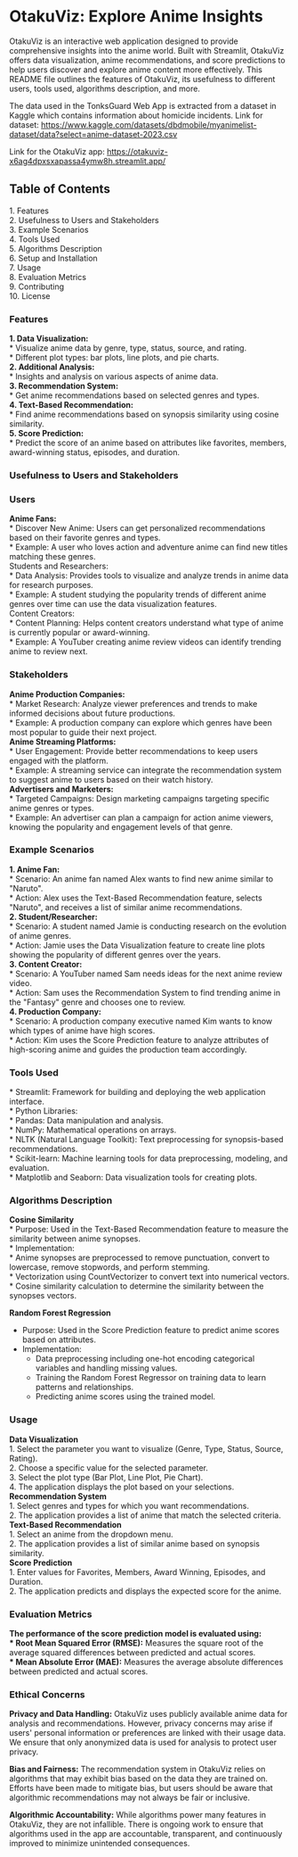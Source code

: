 # OtakuViz: Explore Anime Insights

OtakuViz is an interactive web application designed to provide comprehensive insights into the anime world. Built with Streamlit, OtakuViz offers data visualization, anime recommendations, and score predictions to help users discover and explore anime content more effectively. This README file outlines the features of OtakuViz, its usefulness to different users, tools used, algorithms description, and more.

The data used in the TonksGuard Web App is extracted from a dataset in Kaggle which contains information about homicide incidents.
Link for dataset: https://www.kaggle.com/datasets/dbdmobile/myanimelist-dataset/data?select=anime-dataset-2023.csv

Link for the OtakuViz app: https://otakuviz-x6ag4dpxsxapassa4ymw8h.streamlit.app/

<h2>Table of Contents</h2> 
1. Features <br />
2. Usefulness to Users and Stakeholders <br />
3. Example Scenarios <br />
4. Tools Used <br />
5. Algorithms Description <br />
6. Setup and Installation <br />
7. Usage <br />
8. Evaluation Metrics <br />
9. Contributing <br />
10. License <br />

<h3>Features</h3> 
<b>1. Data Visualization:</b> <br />
    * Visualize anime data by genre, type, status, source, and rating. <br />
    * Different plot types: bar plots, line plots, and pie charts. <br />
<b>2. Additional Analysis:</b> <br />
    * Insights and analysis on various aspects of anime data. <br />
<b>3. Recommendation System:</b> <br />
    * Get anime recommendations based on selected genres and types. <br />
<b>4. Text-Based Recommendation:</b> <br />
    * Find anime recommendations based on synopsis similarity using cosine similarity. <br />
<b>5. Score Prediction:</b> <br />
    * Predict the score of an anime based on attributes like favorites, members, award-winning status, episodes, and duration. <br />
    
<h3>Usefulness to Users and Stakeholders</h3>

<h3>Users</h3>
<b>Anime Fans:</b> <br />
* Discover New Anime: Users can get personalized recommendations based on their favorite genres and types.<br />
    * Example: A user who loves action and adventure anime can find new titles matching these genres.<br />
Students and Researchers:<br />
* Data Analysis: Provides tools to visualize and analyze trends in anime data for research purposes.<br />
    * Example: A student studying the popularity trends of different anime genres over time can use the data visualization features.<br />
Content Creators:<br />
* Content Planning: Helps content creators understand what type of anime is currently popular or award-winning.<br />
    * Example: A YouTuber creating anime review videos can identify trending anime to review next.<br />
    
<h3>Stakeholders</h3>
<b>Anime Production Companies:</b> <br />
* Market Research: Analyze viewer preferences and trends to make informed decisions about future productions. <br />
    * Example: A production company can explore which genres have been most popular to guide their next project. <br />
<b>Anime Streaming Platforms:</b><br />
* User Engagement: Provide better recommendations to keep users engaged with the platform.<br />
    * Example: A streaming service can integrate the recommendation system to suggest anime to users based on their watch history.<br />
<b>Advertisers and Marketers:</b><br />
* Targeted Campaigns: Design marketing campaigns targeting specific anime genres or types.<br />
    * Example: An advertiser can plan a campaign for action anime viewers, knowing the popularity and engagement levels of that genre.<br />
    
<h3>Example Scenarios</h3>
<b>1. Anime Fan:</b> <br />
    * Scenario: An anime fan named Alex wants to find new anime similar to "Naruto". <br />
    * Action: Alex uses the Text-Based Recommendation feature, selects "Naruto", and receives a list of similar anime recommendations. <br />
<b>2. Student/Researcher:</b> <br />
    * Scenario: A student named Jamie is conducting research on the evolution of anime genres. <br />
    * Action: Jamie uses the Data Visualization feature to create line plots showing the popularity of different genres over the years. <br />
<b>3. Content Creator:</b> <br />
    * Scenario: A YouTuber named Sam needs ideas for the next anime review video. <br />
    * Action: Sam uses the Recommendation System to find trending anime in the "Fantasy" genre and chooses one to review. <br />
<b>4. Production Company:</b> <br />
    * Scenario: A production company executive named Kim wants to know which types of anime have high scores. <br />
    * Action: Kim uses the Score Prediction feature to analyze attributes of high-scoring anime and guides the production team accordingly. <br />
    
<h3>Tools Used</h3>
* Streamlit: Framework for building and deploying the web application interface.<br />
* Python Libraries:<br />
    * Pandas: Data manipulation and analysis.<br />
    * NumPy: Mathematical operations on arrays.<br />
    * NLTK (Natural Language Toolkit): Text preprocessing for synopsis-based recommendations.<br />
    * Scikit-learn: Machine learning tools for data preprocessing, modeling, and evaluation.<br />
    * Matplotlib and Seaborn: Data visualization tools for creating plots.<br />
    
<h3>Algorithms Description</h3>
<b>Cosine Similarity</b> <br />
* Purpose: Used in the Text-Based Recommendation feature to measure the similarity between anime synopses.<br />
* Implementation: <br />
    * Anime synopses are preprocessed to remove punctuation, convert to lowercase, remove stopwords, and perform stemming.<br />
    * Vectorization using CountVectorizer to convert text into numerical vectors.<br />
    * Cosine similarity calculation to determine the similarity between the synopses vectors.<br />
    
<b>Random Forest Regression</b><br />
* Purpose: Used in the Score Prediction feature to predict anime scores based on attributes.<br />
* Implementation:<br />
    * Data preprocessing including one-hot encoding categorical variables and handling missing values.<br />
    * Training the Random Forest Regressor on training data to learn patterns and relationships.<br />
    * Predicting anime scores using the trained model.<br />
    
<h3>Usage</h3>
<b>Data Visualization</b> <br />
1. Select the parameter you want to visualize (Genre, Type, Status, Source, Rating). <br />
2. Choose a specific value for the selected parameter. <br />
3. Select the plot type (Bar Plot, Line Plot, Pie Chart). <br />
4. The application displays the plot based on your selections. <br />
<b>Recommendation System</b> <br />
1. Select genres and types for which you want recommendations. <br />
2. The application provides a list of anime that match the selected criteria. <br />
<b>Text-Based Recommendation</b><br />
1. Select an anime from the dropdown menu.<br />
2. The application provides a list of similar anime based on synopsis similarity.<br />
<b>Score Prediction</b> <br />
1. Enter values for Favorites, Members, Award Winning, Episodes, and Duration. <br />
2. The application predicts and displays the expected score for the anime. <br />

<h3>Evaluation Metrics</h3>
<b>The performance of the score prediction model is evaluated using:</b> <br />
<b>* Root Mean Squared Error (RMSE):</b> Measures the square root of the average squared differences between predicted and actual scores. <br />
<b>* Mean Absolute Error (MAE):</b> Measures the average absolute differences between predicted and actual scores. <br />

<h3>Ethical Concerns</h3>
<b>Privacy and Data Handling:</b> OtakuViz uses publicly available anime data for analysis and recommendations. However, privacy concerns may arise if users' personal information or preferences are linked with their usage data. We ensure that only anonymized data is used for analysis to protect user privacy. <br />


<b>Bias and Fairness:</b> The recommendation system in OtakuViz relies on algorithms that may exhibit bias based on the data they are trained on. Efforts have been made to mitigate bias, but users should be aware that algorithmic recommendations may not always be fair or inclusive. <br />

<b>Algorithmic Accountability:</b> While algorithms power many features in OtakuViz, they are not infallible. There is ongoing work to ensure that algorithms used in the app are accountable, transparent, and continuously improved to minimize unintended consequences.
